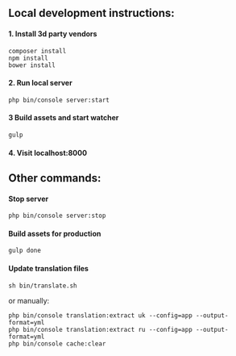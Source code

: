 ## Local development instructions:

#### 1. Install 3d party vendors  

```
composer install
npm install
bower install
```

#### 2. Run local server

```
php bin/console server:start
```

#### 3 Build assets and start watcher

```
gulp
```

#### 4. Visit localhost:8000

## Other commands:

#### Stop server
```
php bin/console server:stop
```
#### Build assets for production
```
gulp done
```

#### Update translation files
```
sh bin/translate.sh
```

or manually: 
```
php bin/console translation:extract uk --config=app --output-format=yml
php bin/console translation:extract ru --config=app --output-format=yml
php bin/console cache:clear
```
